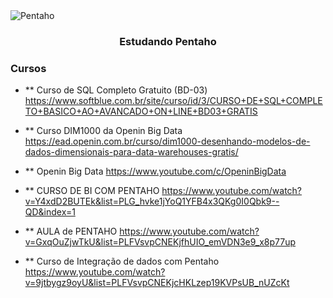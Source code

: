 
<img alt="Pentaho" src="https://cdn.freelogovectors.net/wp-content/uploads/2018/06/pentaho-logo.png" />
<h3 align="center">
  Estudando Pentaho
</h3>

### Cursos
- ** Curso de SQL Completo Gratuito (BD-03)
https://www.softblue.com.br/site/curso/id/3/CURSO+DE+SQL+COMPLETO+BASICO+AO+AVANCADO+ON+LINE+BD03+GRATIS

- ** Curso DIM1000 da Openin Big Data
https://ead.openin.com.br/curso/dim1000-desenhando-modelos-de-dados-dimensionais-para-data-warehouses-gratis/

- ** Openin Big Data
https://www.youtube.com/c/OpeninBigData

- ** CURSO DE BI COM PENTAHO
https://www.youtube.com/watch?v=Y4xdD2BUTEk&list=PLG_hvke1jYoQ1YFB4x3QKg0I0Qbk9--QD&index=1

- ** AULA de PENTAHO
https://www.youtube.com/watch?v=GxqOuZjwTkU&list=PLFVsvpCNEKjfhUIO_emVDN3e9_x8p77up

- ** Curso de Integração de dados com Pentaho 
https://www.youtube.com/watch?v=9jtbygz9oyU&list=PLFVsvpCNEKjcHKLzep19KVPsUB_nUZcKt
